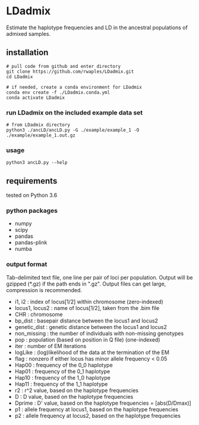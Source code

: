 # LDadmix
Estimate the haplotype frequencies and LD in the ancestral populations of admixed samples.


## installation
```
# pull code from github and enter directory
git clone https://github.com/rwaples/LDadmix.git
cd LDadmix

# if needed, create a conda environment for LDadmix
conda env create -f ./LDadmix.conda.yml
conda activate LDadmix
```

### run LDadmix on the included example data set
```
# from LDadmix directory
python3 ./ancLD/ancLD.py -G ./example/example_1 -O ./example/example_1.out.gz
```

### usage
```
python3 ancLD.py --help
```

## requirements
tested on Python 3.6

### python packages
 - numpy
 - scipy
 - pandas
 - pandas-plink
 - numba 


### output format
Tab-delimited text file, one line per pair of loci per population.
Output will be gzipped (\*.gz) if the path ends in ".gz".
Output files can get large, compression is recommended.

 - i1, i2 : index of locus[1/2] within chromosome (zero-indexed)
 - locus1, locus2 : name of locus[1/2], taken from the .bim file
 - CHR : chromosome
 - bp_dist : basepair distance between the locus1 and locus2
 - genetic_dist : genetic distance between the locus1 and locus2
 - non_missing : the number of individuals with non-missing genotypes
 - pop : population (based on position in Q file) (one-indexed)
 - iter : number of EM iterations
 - logLike : (log)likelihood of the data at the termination of the EM
 - flag : nonzero if either locus has minor allele frequency < 0.05
 - Hap00 : frequency of the 0_0 haplotype
 - Hap01 : frequency of the 0_1 haplotype
 - Hap10 : frequency of the 1_0 haplotype
 - Hap11 : frequency of the 1_1 haplotype
 - r2 : r^2 value, based on the haplotype frequencies
 - D : D value, based on the haplotype frequencies
 - Dprime : D' value, based on the haplotype frequencies = [abs(D/Dmax)]
 - p1 : allele frequency at locus1, based on the haplotype frequencies
 - p2 : allele frequency at locus2, based on the haplotype frequencies
